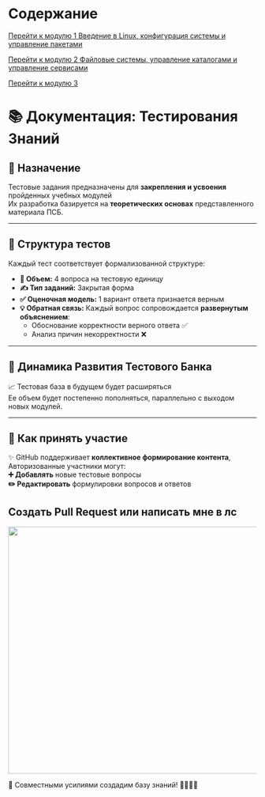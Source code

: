 # Содержание

[Перейти к модулю 1 Введение в Linux, конфигурация системы и управление пакетами](https://github.com/mdx9/testing/blob/main/%D0%9C%D0%BE%D0%B4%D1%83%D0%BB%D1%8C%201%20%D0%92%D0%B2%D0%B5%D0%B4%D0%B5%D0%BD%D0%B8%D0%B5%20%D0%B2%20Linux%2C%20%D0%BA%D0%BE%D0%BD%D1%84%D0%B8%D0%B3%D1%83%D1%80%D0%B0%D1%86%D0%B8%D1%8F%20%D1%81%D0%B8%D1%81%D1%82%D0%B5%D0%BC%D1%8B%20%D0%B8%20%D1%83%D0%BF%D1%80%D0%B0%D0%B2%D0%BB%D0%B5%D0%BD%D0%B8%D0%B5%20%D0%BF%D0%B0%D0%BA%D0%B5%D1%82%D0%B0%D0%BC%D0%B8/README.md)  

[Перейти к модулю 2 Файловые системы, управление каталогами и управление сервисами](https://github.com/mdx9/testing/tree/main/%D0%9C%D0%BE%D0%B4%D1%83%D0%BB%D1%8C%202%20%D0%A4%D0%B0%D0%B9%D0%BB%D0%BE%D0%B2%D1%8B%D0%B5%20%D1%81%D0%B8%D1%81%D1%82%D0%B5%D0%BC%D1%8B%2C%20%D1%83%D0%BF%D1%80%D0%B0%D0%B2%D0%BB%D0%B5%D0%BD%D0%B8%D0%B5%20%D0%BA%D0%B0%D1%82%D0%B0%D0%BB%D0%BE%D0%B3%D0%B0%D0%BC%D0%B8%20%D0%B8%20%D1%83%D0%BF%D1%80%D0%B0%D0%B2%D0%BB%D0%B5%D0%BD%D0%B8%D0%B5%20%D1%81%D0%B5%D1%80%D0%B2%D0%B8%D1%81%D0%B0%D0%BC%D0%B8%20)  

[Перейти к модулю 3 ](https://github.com/mdx9/testing/blob/main/%D0%9C%D0%BE%D0%B4%D1%83%D0%BB%D1%8C%203/readme.md)

# 📚 Документация: Тестирования Знаний

## 🎯 **Назначение**
Тестовые задания предназначены для **закрепления и усвоения** пройденных учебных модулей  
 Их разработка базируется на **теоретических основах** представленного материала ПСБ. 

---

## 🧩 **Структура тестов**
Каждый тест соответствует формализованной структуре:
*   **🔢 Объем:** 4 вопроса на тестовую единицу
*   **✍️ Тип заданий:** Закрытая форма 
*   **✅ Оценочная модель:** 1 вариант ответа признается верным
*   **💡 Обратная связь:** Каждый вопрос сопровождается **развернутым объяснением**:
    *   Обоснование корректности верного ответа ✅ 
    *   Анализ причин некорректности ❌ 

---

## 🚀 **Динамика Развития Тестового Банка**
📈 Тестовая база в будущем будет расширяться   
Ее объем будет постепенно пополняться, параллельно с выходом новых модулей.

---

## 👥 **Как принять участие**
✨ GitHub поддерживает **коллективное формирование контента**, Авторизованные участники могут:  
       **➕ Добавлять** новые тестовые вопросы  
       **✏️ Редактировать** формулировки вопросов и ответов    

## Создать Pull Request или написать мне в лс

<img width="700" height="500" src="https://github.com/user-attachments/assets/51d2f854-fa76-4bf6-aa48-89d8147f9574" />

💬 Совместными усилиями создадим базу знаний! 👩‍💻👨‍💻
